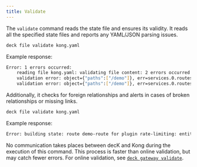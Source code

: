```yaml
---
title: Validate
---
```


The `validate` command reads the state file and ensures its validity. It reads all the specified state files and reports any YAML/JSON parsing issues.

```bash
deck file validate kong.yaml
```

Example response:
```sh
Error: 1 errors occurred:
	reading file kong.yaml: validating file content: 2 errors occurred:
	validation error: object={"paths":["/demo"]}, err=services.0.routes.0: Must validate at least one schema (anyOf)
	validation error: object={"paths":["/demo"]}, err=services.0.routes.0: name is required
```

Additionally, it checks for foreign relationships and alerts in cases of broken relationships or missing links.

```bash
deck file validate kong.yaml
```

Example response:
```sh
Error: building state: route demo-route for plugin rate-limiting: entity not found
```

No communication takes places between decK and Kong during the execution of this command. This process is faster than online validation, but may catch fewer errors. For online validation, see [`deck gateway validate`](/deck/gateway/validate/).

